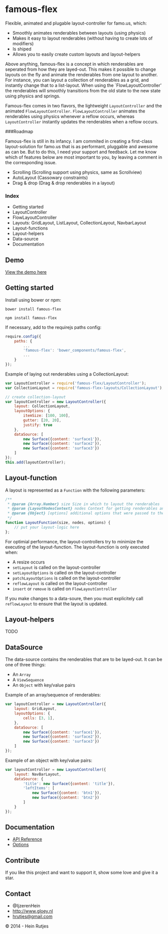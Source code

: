 famous-flex
==========

Flexible, animated and plugable layout-controller for famo.us, which:

- Smoothly animates renderables between layouts (using physics)
- Makes it easy to layout renderables (without having to create lots of modifiers)
- Is shiped
- Allows you to easily create custom layouts and layout-helpers

Above anything, famous-flex is a concept in which renderables are seperated from how
they are layed-out. This makes it possible to change layouts on the fly and animate
the renderables from one layout to another. For instance, you can layout a collection
of renderables as a grid, and instantly change that to a list-layout. When using the
`FlowLayoutController' the renderables will smoothly transitions from the old state
to the new state using physics and springs.

Famous-flex comes in two flavors, the lightweight `LayoutController` and the animated
`FlowLayoutController`. `FlowLayoutController` animates the renderables using physics
whenever a reflow occurs, whereas `LayoutController` instantly updates the renderables
when a reflow occurs.

###Roadmap

Famous-flex is still in its infancy. I am commited in creating a first-class
layout-solution for famo.us that is as performant, pluggable and awesome as
can be. But to do this, I need your support and feedback. Let me know which of
features below are most important to you, by leaving a comment in the corresponding
issue.

- Scrolling (Scrolling support using physics, same as Scrollview)
- AutoLayout (Cassowary constraints)
- Drag & drop (Drag & drop renderables in a layout)

### Index

- Getting started
- LayoutController
- FlowLayoutController
- Layouts: GridLayout, ListLayout, CollectionLayout, NavbarLayout
- Layout-functions
- Layout-helpers
- Data-source
- Documentation


## Demo

[View the demo here](https://rawgit.com/IjzerenHein/famous-flex-demo/master/index.html)

## Getting started

Install using bower or npm:

	bower install famous-flex

	npm install famous-flex

If necessary, add to the requirejs paths config:

```javascript
require.config({
    paths: {
        ...
        'famous-flex': 'bower_components/famous-flex',
        ...
    }
});
```

Example of laying out renderables using a CollectionLayout:

```javascript
var LayoutController = require('famous-flex/LayoutController');
var CollectionLayout = require('famous-flex-layouts/CollectionLayout');

// create collection-layout
var layoutController = new LayoutController({
	layout: CollectionLayout,
	layoutOptions: {
		itemSize: [100, 100],
		gutter: [20, 20],
		justify: true
	},
	dataSource: [
		new Surface({content: 'surface1'}),
		new Surface({content: 'surface2'}),
		new Surface({content: 'surface3'})
	]
});
this.add(layoutController);
```

## Layout-function

A layout is represented as a `Function` with the following parameters:

```javascript
/**
 * @param {Array.Number} size Size in which to layout the renderables
 * @param {LayoutNodesContext} nodes Context for getting renderables and setting layout
 * @param {Object} [options] additional options that were passed to the function
 */
function LayoutFunction(size, nodes, options) {
	// put your layout-logic here
};
```
For optimial performance, the layout-controllers try to minimize the
executing of the layout-function. The layout-function is only executed when:

- A resize occurs
- `setLayout` is called on the layout-controller
- `setLayoutOptions` is called on the layout-controller
- `patchLayoutOptions` is called on the layout-controller
- `reflowLayout` is called on the layout-controller
- `insert` or `remove` is called on `FlowLayoutController`

If you make changes to a data-soure, then you must explicitely
call `reflowLayout` to ensure that the layout is updated.

## Layout-helpers

TODO

## DataSource

The data-source contains the renderables that are to be layed-out.
It can be one of three things:

- An `Array`
- A `ViewSequence`
- An `Object` with key/value pairs

Example of an array/sequence of renderables:

```javascript
var layoutController = new LayoutController({
	layout: GridLayout,
	layoutOptions: {
		cells: [3, 1],
	},
	dataSource: [
		new Surface({content: 'surface1'}),
		new Surface({content: 'surface2'}),
		new Surface({content: 'surface3'})
	]
});
```

Example of an object with key/value pairs:

```javascript
var layoutController = new LayoutController({
	layout: NavBarLayout,
	dataSource: {
		'title': new Surface({content: 'title'}),
		'leftItems': [
			new Surface({content: 'btn1'}),
			new Surface({content: 'btn2'})
		]
	}
});
```

## Documentation

- [API Reference](docs/CollectionView.md)
- [Options](docs/CollectionView.md#module_CollectionView)

## Contribute

If you like this project and want to support it, show some love
and give it a star.

## Contact
- 	@IjzerenHein
- 	http://www.gloey.nl
- 	hrutjes@gmail.com

© 2014 - Hein Rutjes
